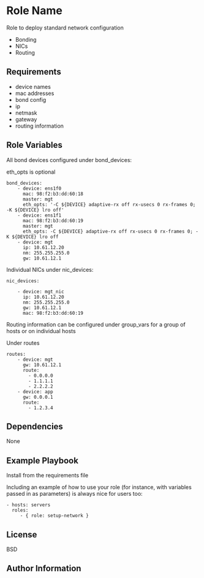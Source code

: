 Role Name
=========

Role to deploy standard network configuration

- Bonding
- NICs
- Routing

Requirements
------------

- device names
- mac addresses
- bond config
- ip
- netmask
- gateway
- routing information

Role Variables
--------------



All bond devices configured under bond_devices:

eth_opts is optional

```
bond_devices:
    - device: ens1f0
      mac: 98:f2:b3:dd:60:18
      master: mgt
      eth_opts: '-C ${DEVICE} adaptive-rx off rx-usecs 0 rx-frames 0; -K ${DEVICE} lro off'
    - device: ens1f1
      mac: 98:f2:b3:dd:60:19
      master: mgt
      eth_opts: -C ${DEVICE} adaptive-rx off rx-usecs 0 rx-frames 0; -K ${DEVICE} lro off
    - device: mgt
      ip: 10.61.12.20
      nm: 255.255.255.0
      gw: 10.61.12.1

```
Individual NICs under nic_devices:

```
nic_devices:

    - device: mgt_nic
      ip: 10.61.12.20
      nm: 255.255.255.0
      gw: 10.61.12.1
      mac: 98:f2:b3:dd:60:19
```

Routing information can be configured under group_vars for a group of hosts or on individual hosts

Under routes

```
routes:
    - device: mgt
      gw: 10.61.12.1
      route:
        - 0.0.0.0
        - 1.1.1.1
        - 2.2.2.2
    - device: app
      gw: 0.0.0.1
      route:
        - 1.2.3.4
```


Dependencies
------------

None

Example Playbook
----------------

Install from the requirements file

Including an example of how to use your role (for instance, with variables passed in as parameters) is always nice for users too:

    - hosts: servers
      roles:
         - { role: setup-network }

License
-------

BSD

Author Information
------------------

